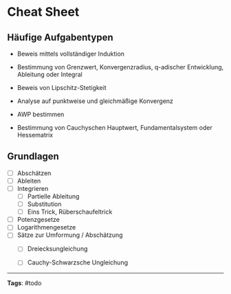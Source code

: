 # Cheat Sheet
## Häufige Aufgabentypen
- Beweis mittels vollständiger Induktion
- Bestimmung von Grenzwert, Konvergenzradius, q-adischer Entwicklung, Ableitung oder Integral
- Beweis von Lipschitz-Stetigkeit
- Analyse auf punktweise und gleichmäßige Konvergenz

- AWP bestimmen
- Bestimmung von Cauchyschen Hauptwert, Fundamentalsystem oder Hessematrix

## Grundlagen
- [ ] Abschätzen
- [ ] Ableiten
- [ ] Integrieren
	- [ ] Partielle Ableitung
	- [ ] Substitution
	- [ ] Eins Trick, Rüberschaufeltrick
- [ ] Potenzgesetze
- [ ] Logarithmengesetze
- [ ] Sätze zur Umformung / Abschätzung
	- [ ] Dreiecksungleichung
	- [ ] Cauchy-Schwarzsche Ungleichung


---
**Tags**: #todo 